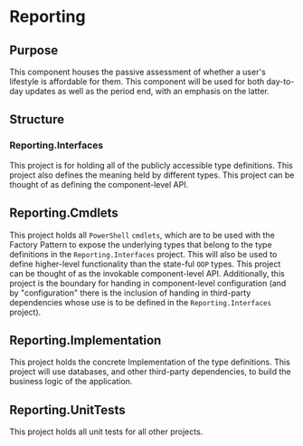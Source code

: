 # Reporting

## Purpose
This component houses the passive assessment of
whether a user's lifestyle is affordable for them.
This component will be used for both day-to-day
updates as well as the period end, with an
emphasis on the latter.

## Structure
### Reporting.Interfaces
This project is for holding all of the publicly accessible type definitions.
This project also defines the meaning held by different types.
This project can be thought of as defining the component-level API.
## Reporting.Cmdlets
This project holds all `PowerShell` `cmdlets`, which are to be used
with the Factory Pattern to expose the underlying types that belong
to the type definitions in the `Reporting.Interfaces` project. This
will also be used to define higher-level functionality than the
state-ful `OOP` types. This project can be thought of as the
invokable component-level API.
Additionally, this project is the boundary for handing in
component-level configuration (and by "configuration" there
is the inclusion of handing in third-party dependencies whose
use is to be defined in the `Reporting.Interfaces` project).
## Reporting.Implementation
This project holds the concrete Implementation of the type definitions.
This project will use databases, and other third-party dependencies,
to build the business logic of the application.
## Reporting.UnitTests
This project holds all unit tests for all other projects.
